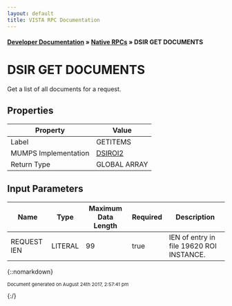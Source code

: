 ```yaml
---
layout: default
title: VISTA RPC Documentation
---
```


#### [Developer Documentation](../index) &#187; [Native RPCs](TableOfContents) &#187; DSIR GET DOCUMENTS<br/>
# DSIR GET DOCUMENTS

Get a list of all documents for a request.

## Properties

Property | Value
--- | ---
Label | GETITEMS
MUMPS Implementation | [DSIROI2](http://code.osehra.org/dox/Routine_DSIROI2_source.html)
Return Type | GLOBAL ARRAY


## Input Parameters

Name | Type | Maximum Data Length | Required | Description
--- | --- | --- | --- | ---
REQUEST IEN | LITERAL | 99 | true | IEN of entry in file 19620 ROI INSTANCE.



{::nomarkdown} <br/><p style="font-size: 11px">Document generated on August 24th 2017, 2:57:41 pm</p>{:/}